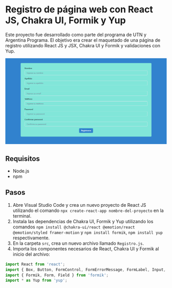 # Registro de página web con React JS, Chakra UI, Formik y Yup

Este proyecto fue desarrollado como parte del programa de UTN y Argentina Programa. El objetivo era crear el maquetado de una página de registro utilizando React JS y JSX, Chakra UI y Formik y validaciones con Yup.

![Logo de mi proyecto](./src/img/logo.png)

## Requisitos

- Node.js
- npm

## Pasos

1. Abre Visual Studio Code y crea un nuevo proyecto de React JS utilizando el comando `npx create-react-app nombre-del-proyecto` en la terminal.
2. Instala las dependencias de Chakra UI, Formik y Yup utilizando los comandos `npm install @chakra-ui/react @emotion/react @emotion/styled framer-motion` y `npm install formik`, `npm install yup` respectivamente.
4. En la carpeta `src`, crea un nuevo archivo llamado `Registro.js`.
5. Importa los componentes necesarios de React, Chakra UI y Formik al inicio del archivo:

```jsx
import React from 'react';
import { Box, Button, FormControl, FormErrorMessage, FormLabel, Input, VStack } from '@chakra-ui/react';
import { Formik, Form, Field } from 'formik';
import * as Yup from 'yup';
